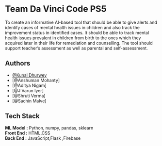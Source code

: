 
# Team Da Vinci Code PS5

To create an informative AI-based tool that should be able to give alerts and identify cases of mental health issues in children and also track the improvement status in identified cases. It should be able to track mental health issues prevalent in children from birth to the ones which they acquired later in their life for remediation and counselling. The tool should support teacher’s assessment as well as parental and self-assessment.






## Authors

- [@Kunal Dhurwey](https://github.com/kunaldhurwey04032001)
- [@Anshuman Mohanty]
- [@Aditya Nigam]
- [@J Varun Iyer]
- [@Shruti Verma]
- [@Sachin Malve]
## Tech Stack
**ML Model :** Python, numpy, pandas, sklearn  
**Front End :** HTML,CSS  
**Back End :** JavaScript,Flask ,Firebase

